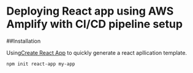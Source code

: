 # Deploying React app using AWS Amplify with CI/CD pipeline setup
##Installation

Using[Create React App](https://github.com/facebook/create-react-app) to quickly generate a react apllication template.
```bash
npm init react-app my-app
```

  

  
